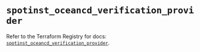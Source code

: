 # `spotinst_oceancd_verification_provider`

Refer to the Terraform Registry for docs: [`spotinst_oceancd_verification_provider`](https://registry.terraform.io/providers/spotinst/spotinst/1.176.0/docs/resources/oceancd_verification_provider).
